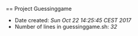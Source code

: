 
== Project Guessinggame
* Date created: *Sun Oct 22 14:25:45 CEST 2017*
* Number of lines in guessinggame.sh: *32*
